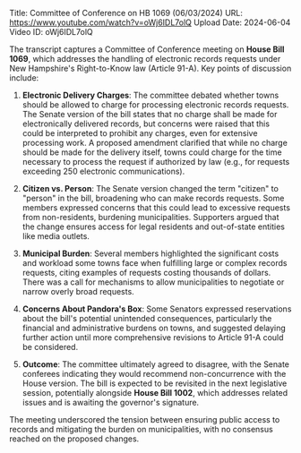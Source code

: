 Title: Committee of Conference on HB 1069 (06/03/2024)
URL: https://www.youtube.com/watch?v=oWj6IDL7olQ
Upload Date: 2024-06-04
Video ID: oWj6IDL7olQ

The transcript captures a Committee of Conference meeting on **House Bill 1069**, which addresses the handling of electronic records requests under New Hampshire's Right-to-Know law (Article 91-A). Key points of discussion include:

1. **Electronic Delivery Charges**: The committee debated whether towns should be allowed to charge for processing electronic records requests. The Senate version of the bill states that no charge shall be made for electronically delivered records, but concerns were raised that this could be interpreted to prohibit any charges, even for extensive processing work. A proposed amendment clarified that while no charge should be made for the delivery itself, towns could charge for the time necessary to process the request if authorized by law (e.g., for requests exceeding 250 electronic communications).

2. **Citizen vs. Person**: The Senate version changed the term "citizen" to "person" in the bill, broadening who can make records requests. Some members expressed concerns that this could lead to excessive requests from non-residents, burdening municipalities. Supporters argued that the change ensures access for legal residents and out-of-state entities like media outlets.

3. **Municipal Burden**: Several members highlighted the significant costs and workload some towns face when fulfilling large or complex records requests, citing examples of requests costing thousands of dollars. There was a call for mechanisms to allow municipalities to negotiate or narrow overly broad requests.

4. **Concerns About Pandora's Box**: Some Senators expressed reservations about the bill's potential unintended consequences, particularly the financial and administrative burdens on towns, and suggested delaying further action until more comprehensive revisions to Article 91-A could be considered.

5. **Outcome**: The committee ultimately agreed to disagree, with the Senate conferees indicating they would recommend non-concurrence with the House version. The bill is expected to be revisited in the next legislative session, potentially alongside **House Bill 1002**, which addresses related issues and is awaiting the governor's signature.

The meeting underscored the tension between ensuring public access to records and mitigating the burden on municipalities, with no consensus reached on the proposed changes.
